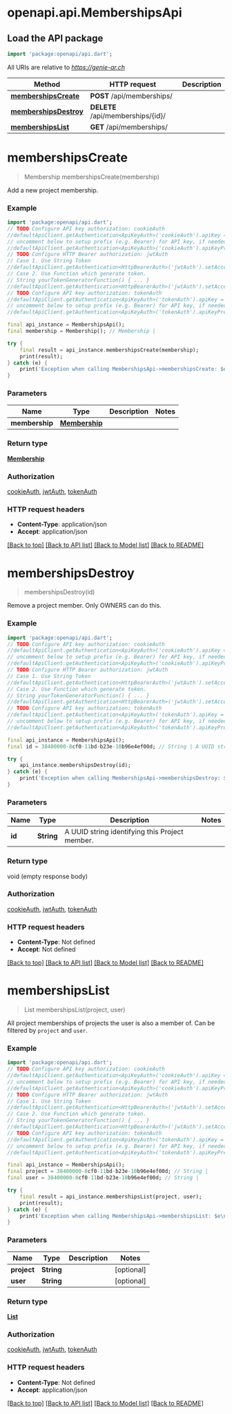# openapi.api.MembershipsApi

## Load the API package
```dart
import 'package:openapi/api.dart';
```

All URIs are relative to *https://genie-ar.ch*

Method | HTTP request | Description
------------- | ------------- | -------------
[**membershipsCreate**](MembershipsApi.md#membershipscreate) | **POST** /api/memberships/ | 
[**membershipsDestroy**](MembershipsApi.md#membershipsdestroy) | **DELETE** /api/memberships/{id}/ | 
[**membershipsList**](MembershipsApi.md#membershipslist) | **GET** /api/memberships/ | 


# **membershipsCreate**
> Membership membershipsCreate(membership)



Add a new project membership.

### Example
```dart
import 'package:openapi/api.dart';
// TODO Configure API key authorization: cookieAuth
//defaultApiClient.getAuthentication<ApiKeyAuth>('cookieAuth').apiKey = 'YOUR_API_KEY';
// uncomment below to setup prefix (e.g. Bearer) for API key, if needed
//defaultApiClient.getAuthentication<ApiKeyAuth>('cookieAuth').apiKeyPrefix = 'Bearer';
// TODO Configure HTTP Bearer authorization: jwtAuth
// Case 1. Use String Token
//defaultApiClient.getAuthentication<HttpBearerAuth>('jwtAuth').setAccessToken('YOUR_ACCESS_TOKEN');
// Case 2. Use Function which generate token.
// String yourTokenGeneratorFunction() { ... }
//defaultApiClient.getAuthentication<HttpBearerAuth>('jwtAuth').setAccessToken(yourTokenGeneratorFunction);
// TODO Configure API key authorization: tokenAuth
//defaultApiClient.getAuthentication<ApiKeyAuth>('tokenAuth').apiKey = 'YOUR_API_KEY';
// uncomment below to setup prefix (e.g. Bearer) for API key, if needed
//defaultApiClient.getAuthentication<ApiKeyAuth>('tokenAuth').apiKeyPrefix = 'Bearer';

final api_instance = MembershipsApi();
final membership = Membership(); // Membership | 

try {
    final result = api_instance.membershipsCreate(membership);
    print(result);
} catch (e) {
    print('Exception when calling MembershipsApi->membershipsCreate: $e\n');
}
```

### Parameters

Name | Type | Description  | Notes
------------- | ------------- | ------------- | -------------
 **membership** | [**Membership**](Membership.md)|  | 

### Return type

[**Membership**](Membership.md)

### Authorization

[cookieAuth](../README.md#cookieAuth), [jwtAuth](../README.md#jwtAuth), [tokenAuth](../README.md#tokenAuth)

### HTTP request headers

 - **Content-Type**: application/json
 - **Accept**: application/json

[[Back to top]](#) [[Back to API list]](../README.md#documentation-for-api-endpoints) [[Back to Model list]](../README.md#documentation-for-models) [[Back to README]](../README.md)

# **membershipsDestroy**
> membershipsDestroy(id)



Remove a project member. Only OWNERS can do this.

### Example
```dart
import 'package:openapi/api.dart';
// TODO Configure API key authorization: cookieAuth
//defaultApiClient.getAuthentication<ApiKeyAuth>('cookieAuth').apiKey = 'YOUR_API_KEY';
// uncomment below to setup prefix (e.g. Bearer) for API key, if needed
//defaultApiClient.getAuthentication<ApiKeyAuth>('cookieAuth').apiKeyPrefix = 'Bearer';
// TODO Configure HTTP Bearer authorization: jwtAuth
// Case 1. Use String Token
//defaultApiClient.getAuthentication<HttpBearerAuth>('jwtAuth').setAccessToken('YOUR_ACCESS_TOKEN');
// Case 2. Use Function which generate token.
// String yourTokenGeneratorFunction() { ... }
//defaultApiClient.getAuthentication<HttpBearerAuth>('jwtAuth').setAccessToken(yourTokenGeneratorFunction);
// TODO Configure API key authorization: tokenAuth
//defaultApiClient.getAuthentication<ApiKeyAuth>('tokenAuth').apiKey = 'YOUR_API_KEY';
// uncomment below to setup prefix (e.g. Bearer) for API key, if needed
//defaultApiClient.getAuthentication<ApiKeyAuth>('tokenAuth').apiKeyPrefix = 'Bearer';

final api_instance = MembershipsApi();
final id = 38400000-8cf0-11bd-b23e-10b96e4ef00d; // String | A UUID string identifying this Project member.

try {
    api_instance.membershipsDestroy(id);
} catch (e) {
    print('Exception when calling MembershipsApi->membershipsDestroy: $e\n');
}
```

### Parameters

Name | Type | Description  | Notes
------------- | ------------- | ------------- | -------------
 **id** | **String**| A UUID string identifying this Project member. | 

### Return type

void (empty response body)

### Authorization

[cookieAuth](../README.md#cookieAuth), [jwtAuth](../README.md#jwtAuth), [tokenAuth](../README.md#tokenAuth)

### HTTP request headers

 - **Content-Type**: Not defined
 - **Accept**: Not defined

[[Back to top]](#) [[Back to API list]](../README.md#documentation-for-api-endpoints) [[Back to Model list]](../README.md#documentation-for-models) [[Back to README]](../README.md)

# **membershipsList**
> List<Membership> membershipsList(project, user)



All project memberships of projects the user is also a member of. Can be filtered by `project` and `user`.

### Example
```dart
import 'package:openapi/api.dart';
// TODO Configure API key authorization: cookieAuth
//defaultApiClient.getAuthentication<ApiKeyAuth>('cookieAuth').apiKey = 'YOUR_API_KEY';
// uncomment below to setup prefix (e.g. Bearer) for API key, if needed
//defaultApiClient.getAuthentication<ApiKeyAuth>('cookieAuth').apiKeyPrefix = 'Bearer';
// TODO Configure HTTP Bearer authorization: jwtAuth
// Case 1. Use String Token
//defaultApiClient.getAuthentication<HttpBearerAuth>('jwtAuth').setAccessToken('YOUR_ACCESS_TOKEN');
// Case 2. Use Function which generate token.
// String yourTokenGeneratorFunction() { ... }
//defaultApiClient.getAuthentication<HttpBearerAuth>('jwtAuth').setAccessToken(yourTokenGeneratorFunction);
// TODO Configure API key authorization: tokenAuth
//defaultApiClient.getAuthentication<ApiKeyAuth>('tokenAuth').apiKey = 'YOUR_API_KEY';
// uncomment below to setup prefix (e.g. Bearer) for API key, if needed
//defaultApiClient.getAuthentication<ApiKeyAuth>('tokenAuth').apiKeyPrefix = 'Bearer';

final api_instance = MembershipsApi();
final project = 38400000-8cf0-11bd-b23e-10b96e4ef00d; // String | 
final user = 38400000-8cf0-11bd-b23e-10b96e4ef00d; // String | 

try {
    final result = api_instance.membershipsList(project, user);
    print(result);
} catch (e) {
    print('Exception when calling MembershipsApi->membershipsList: $e\n');
}
```

### Parameters

Name | Type | Description  | Notes
------------- | ------------- | ------------- | -------------
 **project** | **String**|  | [optional] 
 **user** | **String**|  | [optional] 

### Return type

[**List<Membership>**](Membership.md)

### Authorization

[cookieAuth](../README.md#cookieAuth), [jwtAuth](../README.md#jwtAuth), [tokenAuth](../README.md#tokenAuth)

### HTTP request headers

 - **Content-Type**: Not defined
 - **Accept**: application/json

[[Back to top]](#) [[Back to API list]](../README.md#documentation-for-api-endpoints) [[Back to Model list]](../README.md#documentation-for-models) [[Back to README]](../README.md)

